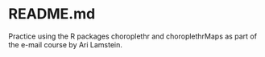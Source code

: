 # README.md
Practice using the R packages choroplethr and choroplethrMaps as part of the e-mail course by Ari Lamstein.
